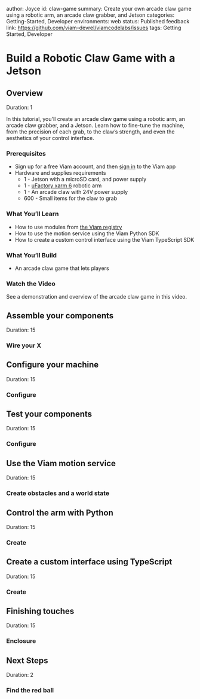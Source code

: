 author: Joyce
id: claw-game
summary: Create your own arcade claw game using a robotic arm, an arcade claw grabber, and Jetson
categories: Getting-Started, Developer
environments: web
status: Published
feedback link: https://github.com/viam-devrel/viamcodelabs/issues
tags: Getting Started, Developer

# Build a Robotic Claw Game with a Jetson

<!-- ------------------------ -->

## Overview

Duration: 1

In this tutorial, you'll create an arcade claw game using a robotic arm, an arcade claw grabber, and a Jetson. Learn how to fine-tune the machine, from the precision of each grab, to the claw’s strength, and even the aesthetics of your control interface.

<!-- ![servo latch demo](assets/servoDemo.gif) -->

### Prerequisites

- Sign up for a free Viam account, and then [sign in](https://app.viam.com/fleet/locations/) to the Viam app
- Hardware and supplies requirements
  - 1 - Jetson with a microSD card, and power supply
  - 1 - [uFactory xarm 6](https://www.ufactory.us/product/ufactory-xarm-6) robotic arm
  - 1 - An arcade claw with 24V power supply
  - 600 - Small items for the claw to grab

### What You’ll Learn

- How to use modules from [the Viam registry](https://docs.viam.com/registry/)
- How to use the motion service using the Viam Python SDK
- How to create a custom control interface using the Viam TypeScript SDK

### What You’ll Build

- An arcade claw game that lets players

### Watch the Video

See a demonstration and overview of the arcade claw game in this video.

<!-- <video id="WFlZlPSefqc"></video> -->

<!-- ------------------------ -->

## Assemble your components

Duration: 15

### Wire your X

<!-- ------------------------ -->

## Configure your machine

Duration: 15

### Configure

<!-- ------------------------ -->

## Test your components

Duration: 15

### Configure

<!-- ------------------------ -->

## Use the Viam motion service

Duration: 15

### Create obstacles and a world state

<!-- ------------------------ -->

## Control the arm with Python

Duration: 15

### Create

<!-- ------------------------ -->

## Create a custom interface using TypeScript

Duration: 15

### Create

<!-- ------------------------ -->

## Finishing touches

Duration: 15

### Enclosure

<!-- ------------------------ -->

## Next Steps

Duration: 2

### Find the red ball
